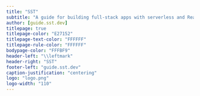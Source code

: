 ```yaml
---
title: "SST"
subtitle: "A guide for building full-stack apps with serverless and React"
author: [guide.sst.dev]
titlepage: true
titlepage-color: "E27152"
titlepage-text-color: "FFFFFF"
titlepage-rule-color: "FFFFFF"
bodypage-color: "FFFBF9"
header-left: "\\leftmark"
header-right: "SST"
footer-left: "guide.sst.dev"
caption-justification: "centering"
logo: "logo.png"
logo-width: "110"
---
```

